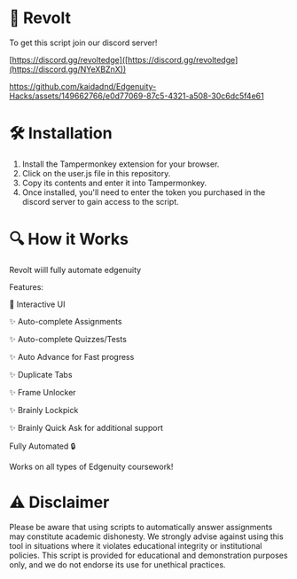 # 🚀 Revolt
To get this script join our discord server! 

[https://discord.gg/revoltedge]([https://discord.gg/revoltedge](https://discord.gg/NYeXBZnX))


https://github.com/kaidadnd/Edgenuity-Hacks/assets/149662766/e0d77069-87c5-4321-a508-30c6dc5f4e61



# 🛠️ Installation


1. Install the Tampermonkey extension for your browser.
2. Click on the user.js file in this repository.
3. Copy its contents and enter it into Tampermonkey.
4. Once installed, you'll need to enter the token you purchased in the discord server to gain access to the script.

# 🔍 How it Works
Revolt wiill fully automate edgenuity

Features:

🌟 Interactive UI

✨ Auto-complete Assignments

✨ Auto-complete Quizzes/Tests

✨ Auto Advance for Fast progress

✨ Duplicate Tabs

✨ Frame Unlocker

✨ Brainly Lockpick

✨ Brainly Quick Ask for additional support

Fully Automated 🔒

Works on all types of Edgenuity coursework!
# ⚠️ Disclaimer
Please be aware that using scripts to automatically answer assignments may constitute academic dishonesty. We strongly advise against using this tool in situations where it violates educational integrity or institutional policies. This script is provided for educational and demonstration purposes only, and we do not endorse its use for unethical practices.
